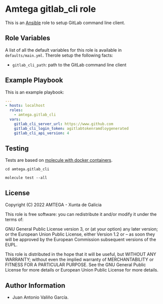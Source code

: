 # Amtega gitlab_cli role

This is an [Ansible](http://www.ansible.com) role to setup GitLab command line client.

## Role Variables

A list of all the default variables for this role is available in `defaults/main.yml`. Therole setup the following facts:

- `gitlab_cli_path`: path to the GitLab command line client

## Example Playbook

This is an example playbook:

``` yaml
---
- hosts: localhost
  roles:  
    - amtega.gitlab_cli
  vars:    
    gitlab_cli_server_url: https://www.github.com
    gitlab_cli_login_token: agitlabtokenramdloygenerated
    gitlab_cli_api_version: 4
```

## Testing

Tests are based on [molecule with docker containers](https://molecule.readthedocs.io/en/latest/installation.html).

```shell
cd amtega.gitlab_cli

molecule test --all
```

## License

Copyright (C) 2022 AMTEGA - Xunta de Galicia

This role is free software: you can redistribute it and/or modify it under the terms of:

GNU General Public License version 3, or (at your option) any later version; or the European Union Public License, either Version 1.2 or – as soon they will be approved by the European Commission ­subsequent versions of the EUPL.

This role is distributed in the hope that it will be useful, but WITHOUT ANY WARRANTY; without even the implied warranty of MERCHANTABILITY or FITNESS FOR A PARTICULAR PURPOSE.  See the GNU General Public License for more details or European Union Public License for more details.

## Author Information

- Juan Antonio Valiño García.
